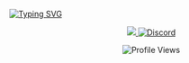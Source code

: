 <a href="https://git.io/typing-svg"><img src="https://readme-typing-svg.demolab.com?font=Lexend&weight=600&size=48&pause=1000&color=2C49F7&center=true&vCenter=true&width=1920&height=150&lines=Welcome+to+ZunXBT+Github" alt="Typing SVG" /></a>
<p align="center">
  <a href="https://x.com/ZunXBT">
    <img src="https://img.shields.io/twitter/follow/ZunXBT">
  </a>
  <a href="https://t.me/ZunXBT">
    <img src="https://img.shields.io/static/v1?logo=telegram&label=&message=Join @ZunXBT&color=36393f&style=flat-square" alt="Discord">
  </a>
</p>

<p align="center">
  <img src="https://komarev.com/ghpvc/?username=zunxbt&color=brightgreen" alt="Profile Views">
</p>
